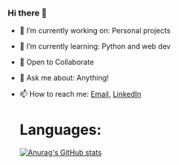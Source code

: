 ### Hi there 👋

- 🔭 I’m currently working on: Personal projects
- 🌱 I’m currently learning: Python and web dev
- 👯 Open to Collaborate
- 💬 Ask me about: Anything!
- 📫 How to reach me: 
  [Email](tanmayshr55@gmail.com),
  [LinkedIn](https://www.linkedin.com/in/tanmay-sharma-99648716b/)
  
  # Languages: 
  
  [![Anurag's GitHub stats](https://github-readme-stats.vercel.app/api?username=Tanmay-s55)](https://github.com/anuraghazra/github-readme-stats)
